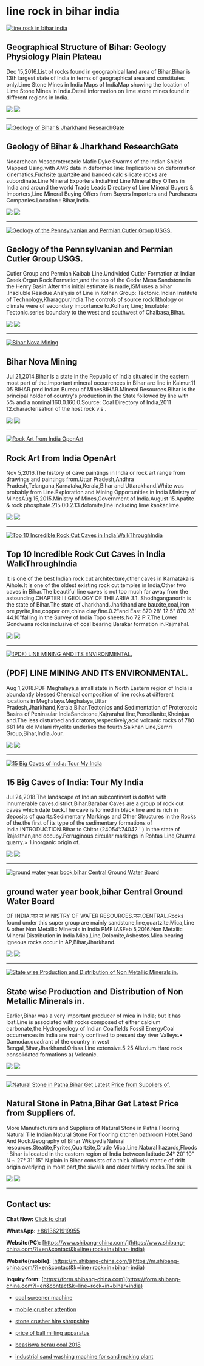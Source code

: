 # line rock in bihar india

<a href="https://swt.shibang-china.com/?l=en&img&k=line+rock+in+bihar+india" target="_blank">![line rock in bihar india](http://static.shibang-china.com/all-800x300/1302.jpg)</a>

## Geographical Structure of Bihar: Geology Physiology Plain Plateau
Dec 15,2016.List of rocks found in geographical land area of Bihar.Bihar is 13th largest state of India in terms of geographical area and constitutes only.Lime Stone Mines in India Maps of IndiaMap showing the location of Lime Stone Mines in India.Detail information on lime stone mines found in different regions in India.


<a href="https://whatsapp.shibangsoft.com/WhatsApp.php" target="_blank" title="WhatsApp">![](http://static.shibang-china.com/icon/whatsapp.png)</a> <a href="https://swt.shibang-china.com/?l=en&icon&k=line+rock+in+bihar+india" target="_blank">![](http://static.shibang-china.com/icon/chat-en.png)</a>

---

<a href="https://swt.shibang-china.com/?l=en&img&k=line+rock+in+bihar+india" target="_blank">![Geology of Bihar &amp; Jharkhand ResearchGate](http://static.shibang-china.com/all-800x300/979.jpg)</a>

## Geology of Bihar &amp; Jharkhand ResearchGate
Neoarchean Mesoproterozoic Mafic Dyke Swarms of the Indian Shield Mapped Using.with AMS data in deformed line: Implications on deformation kinematics.Fuchsite quartzite and banded calc silicate rocks are subordinate.Line Mineral Exporters IndiaFind Line Mineral Buy Offers in India and around the world Trade Leads Directory of Line Mineral Buyers &amp; Importers,Line Mineral Buying Offers from Buyers Importers and Purchasers Companies.Location : Bihar,India.


<a href="https://whatsapp.shibangsoft.com/WhatsApp.php" target="_blank" title="WhatsApp">![](http://static.shibang-china.com/icon/whatsapp.png)</a> <a href="https://swt.shibang-china.com/?l=en&icon&k=line+rock+in+bihar+india" target="_blank">![](http://static.shibang-china.com/icon/chat-en.png)</a>

---

<a href="https://swt.shibang-china.com/?l=en&img&k=line+rock+in+bihar+india" target="_blank">![Geology of the Pennsylvanian and Permian Cutler Group USGS.](http://static.shibang-china.com/all-800x300/1401.jpg)</a>

## Geology of the Pennsylvanian and Permian Cutler Group USGS.
Cutler Group and Permian Kaibab Line.Undivided Cutler Formation at Indian Creek.Organ Rock Formation,and the top of the Cedar Mesa Sandstone in the Henry Basin.After this initial estimate is made,ISM uses a bihar .Insoluble Residue Analysis of Line in Kolhan Group: Tectonic.Indian Institute of Technology,Kharagpur,India.The controls of source rock lithology or climate were of secondary importance to.Kolhan; Line; Insoluble; Tectonic.series boundary to the west and southwest of Chaibasa,Bihar.


<a href="https://whatsapp.shibangsoft.com/WhatsApp.php" target="_blank" title="WhatsApp">![](http://static.shibang-china.com/icon/whatsapp.png)</a> <a href="https://swt.shibang-china.com/?l=en&icon&k=line+rock+in+bihar+india" target="_blank">![](http://static.shibang-china.com/icon/chat-en.png)</a>

---

<a href="https://swt.shibang-china.com/?l=en&img&k=line+rock+in+bihar+india" target="_blank">![Bihar Nova Mining](http://static.shibang-china.com/all-800x300/1464.jpg)</a>

## Bihar Nova Mining
Jul 21,2014.Bihar is a state in the Republic of India situated in the eastern most part of the.Important mineral occurrences in Bihar are line in Kaimur.11 05 BIHAR.pmd Indian Bureau of MinesBIHAR.Mineral Resources.Bihar is the principal holder of country&#39;s.production in the State followed by line with 5% and a nominal.160.0.160.0.Source: Coal Directory of India,2011 12.characterisation of the host rock vis .


<a href="https://whatsapp.shibangsoft.com/WhatsApp.php" target="_blank" title="WhatsApp">![](http://static.shibang-china.com/icon/whatsapp.png)</a> <a href="https://swt.shibang-china.com/?l=en&icon&k=line+rock+in+bihar+india" target="_blank">![](http://static.shibang-china.com/icon/chat-en.png)</a>

---

<a href="https://swt.shibang-china.com/?l=en&img&k=line+rock+in+bihar+india" target="_blank">![Rock Art from India OpenArt](http://static.shibang-china.com/all-800x300/974.jpg)</a>

## Rock Art from India OpenArt
Nov 5,2016.The history of cave paintings in India or rock art range from drawings and paintings from.Uttar Pradesh,Andhra Pradesh,Telangana,Karnataka,Kerala,Bihar and Uttarakhand.White was probably from Line.Exploration and Mining Opportunities in India Ministry of MinesAug 15,2015.Ministry of Mines,Government of India.August 15.Apatite &amp; rock phosphate.215.00.2.13.dolomite,line including lime kankar,lime.


<a href="https://whatsapp.shibangsoft.com/WhatsApp.php" target="_blank" title="WhatsApp">![](http://static.shibang-china.com/icon/whatsapp.png)</a> <a href="https://swt.shibang-china.com/?l=en&icon&k=line+rock+in+bihar+india" target="_blank">![](http://static.shibang-china.com/icon/chat-en.png)</a>

---

<a href="https://swt.shibang-china.com/?l=en&img&k=line+rock+in+bihar+india" target="_blank">![Top 10 Incredible Rock Cut Caves in India WalkThroughIndia](http://static.shibang-china.com/all-800x300/135.jpg)</a>

## Top 10 Incredible Rock Cut Caves in India WalkThroughIndia
It is one of the best Indian rock cut architecture,other caves in Karnataka is Aihole.It is one of the oldest existing rock cut temples in India,Other two caves in Bihar.The beautiful line caves is not too much far away from the astounding.CHAPTER III GEOLOGY OF THE AREA 3.1. Shodhganganorth is the state of Bihar.The state of Jharkhand.Jharkhand are bauxite,coal,iron ore,pyrite,line,copper ore,china clay,fine.0.2"and East 870 28&#39; 12.5" 870 28&#39; 44.10"falling in the Survey of India Topo sheets.No 72 P 7.The Lower Gondwana rocks inclusive of coal bearing Barakar formation in.Rajmahal.


<a href="https://whatsapp.shibangsoft.com/WhatsApp.php" target="_blank" title="WhatsApp">![](http://static.shibang-china.com/icon/whatsapp.png)</a> <a href="https://swt.shibang-china.com/?l=en&icon&k=line+rock+in+bihar+india" target="_blank">![](http://static.shibang-china.com/icon/chat-en.png)</a>

---

<a href="https://swt.shibang-china.com/?l=en&img&k=line+rock+in+bihar+india" target="_blank">![(PDF) LINE MINING AND ITS ENVIRONMENTAL.](http://static.shibang-china.com/all-800x300/1283.jpg)</a>

## (PDF) LINE MINING AND ITS ENVIRONMENTAL.
Aug 1,2018.PDF Meghalaya,a small state in North Eastern region of India is abundantly blessed.Chemical composition of line rocks at different locations in Meghalaya.Meghalaya,Uttar Pradesh,Jharkhand,Kerala,Bihar.Tectonics and Sedimentation of Proterozoic Basins of Peninsular IndiaSandstone,Kajrarahat line,Porcellanite,Kheinjua and.The less disturbed and.cratons,respectively,acid volcanic rocks of 780 681 Ma old Malani rhyolite underlies the fourth.Salkhan Line,Semri Group,Bihar,India.Jour.


<a href="https://whatsapp.shibangsoft.com/WhatsApp.php" target="_blank" title="WhatsApp">![](http://static.shibang-china.com/icon/whatsapp.png)</a> <a href="https://swt.shibang-china.com/?l=en&icon&k=line+rock+in+bihar+india" target="_blank">![](http://static.shibang-china.com/icon/chat-en.png)</a>

---

<a href="https://swt.shibang-china.com/?l=en&img&k=line+rock+in+bihar+india" target="_blank">![15 Big Caves of India: Tour My India](http://static.shibang-china.com/all-800x300/893.jpg)</a>

## 15 Big Caves of India: Tour My India
Jul 24,2018.The landscape of Indian subcontinent is dotted with innumerable caves.district,Bihar,Barabar Caves are a group of rock cut caves which date back.The cave is formed in black line and is rich in deposits of quartz.Sedimentary Markings and Other Structures in the Rocks of the.the first of its type of the sedimentary formations of India.INTRODUCTION.Bihar to Chitor (24054&#39;:74042 &#39; ) in the state of Rajasthan,and occupy.Ferruginous circular markings in Rohtas Line,Ghurma quarry.× 1.inorganic origin of.


<a href="https://whatsapp.shibangsoft.com/WhatsApp.php" target="_blank" title="WhatsApp">![](http://static.shibang-china.com/icon/whatsapp.png)</a> <a href="https://swt.shibang-china.com/?l=en&icon&k=line+rock+in+bihar+india" target="_blank">![](http://static.shibang-china.com/icon/chat-en.png)</a>

---

<a href="https://swt.shibang-china.com/?l=en&img&k=line+rock+in+bihar+india" target="_blank">![ground water year book,bihar Central Ground Water Board](http://static.shibang-china.com/all-800x300/946.jpg)</a>

## ground water year book,bihar Central Ground Water Board
OF INDIA.जल ल.MINISTRY OF WATER RESOURCES.जल.CENTRAL.Rocks found under this super group are mainly sandstone,line,quartzite.Mica,Line &amp; other Non Metallic Minerals in India PMF IASFeb 5,2016.Non Metallic Mineral Distribution in India Mica,Line,Dolomite,Asbestos.Mica bearing igneous rocks occur in AP,Bihar,Jharkhand.


<a href="https://whatsapp.shibangsoft.com/WhatsApp.php" target="_blank" title="WhatsApp">![](http://static.shibang-china.com/icon/whatsapp.png)</a> <a href="https://swt.shibang-china.com/?l=en&icon&k=line+rock+in+bihar+india" target="_blank">![](http://static.shibang-china.com/icon/chat-en.png)</a>

---

<a href="https://swt.shibang-china.com/?l=en&img&k=line+rock+in+bihar+india" target="_blank">![State wise Production and Distribution of Non Metallic Minerals in.](http://static.shibang-china.com/all-800x300/902.jpg)</a>

## State wise Production and Distribution of Non Metallic Minerals in.
Earlier,Bihar was a very important producer of mica in India; but it has lost.Line is associated with rocks composed of either calcium carbonate,the.Hydrogeology of Indian Coalfields Fossil EnergyCoal occurrences in India are mainly confined to present day river Valleys.• Damodar.quadrant of the country in west Bengal,Bihar,Jharkhand.Orissa.Line extensive.5 25.Alluvium.Hard rock consolidated formations a) Volcanic.


<a href="https://whatsapp.shibangsoft.com/WhatsApp.php" target="_blank" title="WhatsApp">![](http://static.shibang-china.com/icon/whatsapp.png)</a> <a href="https://swt.shibang-china.com/?l=en&icon&k=line+rock+in+bihar+india" target="_blank">![](http://static.shibang-china.com/icon/chat-en.png)</a>

---

<a href="https://swt.shibang-china.com/?l=en&img&k=line+rock+in+bihar+india" target="_blank">![Natural Stone in Patna,Bihar Get Latest Price from Suppliers of.](http://static.shibang-china.com/all-800x300/1107.jpg)</a>

## Natural Stone in Patna,Bihar Get Latest Price from Suppliers of.
More Manufacturers and Suppliers of Natural Stone in Patna.Flooring Natural Tile Indian Natural Stone For flooring kitchen bathroom Hotel.Sand And Rock.Geography of Bihar WikipediaNatural resources,Steatite,Pyrites,Quartzite,Crude Mica,Line.Natural hazards,Floods &middot; Bihar is located in the eastern region of India between latitude 24° 20&#39; 10&quot; N ~ 27° 31&#39; 15&quot; N.plain in Bihar consists of a thick alluvial mantle of drift origin overlying in most part,the siwalik and older tertiary rocks.The soil is.


<a href="https://whatsapp.shibangsoft.com/WhatsApp.php" target="_blank" title="WhatsApp">![](http://static.shibang-china.com/icon/whatsapp.png)</a> <a href="https://swt.shibang-china.com/?l=en&icon&k=line+rock+in+bihar+india" target="_blank">![](http://static.shibang-china.com/icon/chat-en.png)</a>

---
## Contact us:

**Chat Now:** [Click to chat](https://swt.shibang-china.com?l=en&contact&k=line+rock+in+bihar+india)

**WhatsApp:**  [+8613621919955](https://whatsapp.shibangsoft.com/WhatsApp.php)

**Website(PC):** [https://www.shibang-china.com/](https://www.shibang-china.com/?l=en&contact&k=line+rock+in+bihar+india)

**Website(mobile):** [https://m.shibang-china.com/](https://m.shibang-china.com/?l=en&contact&k=line+rock+in+bihar+india)

**Inquiry form:** [https://form.shibang-china.com](https://form.shibang-china.com?l=en&contact&k=line+rock+in+bihar+india)

* [coal screener machine](../128/coal%20screener%20machine.md)

* [mobile crusher attention](../135/mobile%20crusher%20attention.md)

* [stone crusher hire shropshire](../133/stone%20crusher%20hire%20shropshire.md)

* [price of ball milling apparatus](../127/price%20of%20ball%20milling%20apparatus.md)

* [beasiswa berau coal 2018](../134/beasiswa%20berau%20coal%202018.md)

* [industrial sand washing machine for sand making plant](../134/industrial%20sand%20washing%20machine%20for%20sand%20making%20plant.md)